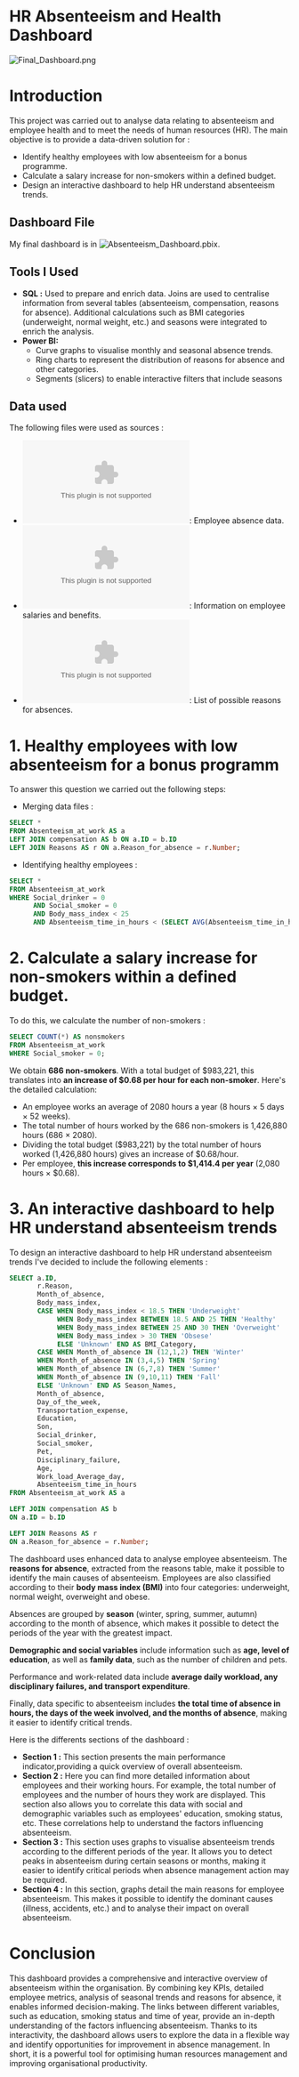 
# **HR Absenteeism and Health Dashboard**

![Final_Dashboard.png](Final_Dashboard.gif)

# Introduction

This project was carried out to analyse data relating to absenteeism and employee health and to meet the needs of human resources (HR). The main objective is to provide a data-driven solution for :
 - Identify healthy employees with low absenteeism for a bonus programme.
 - Calculate a salary increase for non-smokers within a defined budget.
 - Design an interactive dashboard to help HR understand absenteeism trends.

## Dashboard File
My final dashboard is in ![Absenteeism_Dashboard.pbix](Absenteeism_Dashboard.pbix).

## Tools I Used

- **SQL :** Used to prepare and enrich data. Joins are used to centralise information from several tables (absenteeism, compensation, reasons for absence). Additional calculations such as BMI categories (underweight, normal weight, etc.) and seasons were integrated to enrich the analysis.
- **Power BI:** 
    - Curve graphs to visualise monthly and seasonal absence trends.
    - Ring charts to represent the distribution of reasons for absence and other categories.
    - Segments (slicers) to enable interactive filters that include seasons

## Data used

The following files were used as sources :
- ![Absenteeism_at_work.csv](Absenteeism_at_work.csv): Employee absence data.
- ![compensation.csv](compensation.csv): Information on employee salaries and benefits.
- ![Reasons.csv](Reasons.csv): List of possible reasons for absences.

# 1. Healthy employees with low absenteeism for a bonus programm

To answer this question we carried out the following steps: 

- Merging data files :

```sql
SELECT *
FROM Absenteeism_at_work AS a
LEFT JOIN compensation AS b ON a.ID = b.ID
LEFT JOIN Reasons AS r ON a.Reason_for_absence = r.Number;
```
- Identifying healthy employees :

```sql
SELECT *
FROM Absenteeism_at_work
WHERE Social_drinker = 0 
      AND Social_smoker = 0 
      AND Body_mass_index < 25 
      AND Absenteeism_time_in_hours < (SELECT AVG(Absenteeism_time_in_hours) FROM Absenteeism_at_work);
```

# 2. Calculate a salary increase for non-smokers within a defined budget.

To do this, we calculate the number of non-smokers : 

```sql
SELECT COUNT(*) AS nonsmokers
FROM Absenteeism_at_work
WHERE Social_smoker = 0;
```
We obtain **686 non-smokers**. With a total budget of $983,221, this translates into **an increase of $0.68 per hour for each non-smoker**.
Here's the detailed calculation:
- An employee works an average of 2080 hours a year (8 hours × 5 days × 52 weeks).
- The total number of hours worked by the 686 non-smokers is 1,426,880 hours (686 × 2080).
- Dividing the total budget ($983,221) by the total number of hours worked (1,426,880 hours) gives an increase of $0.68/hour.
- Per employee, **this increase corresponds to $1,414.4 per year** (2,080 hours × $0.68).

# 3. An interactive dashboard to help HR understand absenteeism trends

To design an interactive dashboard to help HR understand absenteeism trends I've decided to include the following elements : 

```sql
SELECT a.ID,
       r.Reason,
	   Month_of_absence,
	   Body_mass_index,
	   CASE WHEN Body_mass_index < 18.5 THEN 'Underweight'
			WHEN Body_mass_index BETWEEN 18.5 AND 25 THEN 'Healthy'
			WHEN Body_mass_index BETWEEN 25 AND 30 THEN 'Overweight'
			WHEN Body_mass_index > 30 THEN 'Obsese'
			ELSE 'Unknown' END AS BMI_Category,
	   CASE WHEN Month_of_absence IN (12,1,2) THEN 'Winter'
	   WHEN Month_of_absence IN (3,4,5) THEN 'Spring'
	   WHEN Month_of_absence IN (6,7,8) THEN 'Summer'
	   WHEN Month_of_absence IN (9,10,11) THEN 'Fall'
	   ELSE 'Unknown' END AS Season_Names,
	   Month_of_absence,
	   Day_of_the_week,
	   Transportation_expense,
	   Education,
	   Son,
	   Social_drinker,
	   Social_smoker,
	   Pet,
	   Disciplinary_failure,
	   Age,
	   Work_load_Average_day,
	   Absenteeism_time_in_hours
FROM Absenteeism_at_work AS a

LEFT JOIN compensation AS b
ON a.ID = b.ID

LEFT JOIN Reasons AS r 
ON a.Reason_for_absence = r.Number;
```

The dashboard uses enhanced data to analyse employee absenteeism. The **reasons for absence**, extracted from the reasons table, make it possible to identify the main causes of absenteeism. Employees are also classified according to their **body mass index (BMI)** into four categories: underweight, normal weight, overweight and obese.

Absences are grouped by **season** (winter, spring, summer, autumn) according to the month of absence, which makes it possible to detect the periods of the year with the greatest impact.

**Demographic and social variables** include information such as **age, level of education**, as well as **family data**, such as the number of children and pets.

Performance and work-related data include **average daily workload, any disciplinary failures, and transport expenditure**.

Finally, data specific to absenteeism includes **the total time of absence in hours, the days of the week involved, and the months of absence**, making it easier to identify critical trends.

Here is the differents sections of the dashboard : 

- **Section 1 :** This section presents the main performance indicator,providing a quick overview of overall absenteeism.
- **Section 2 :** Here you can find more detailed information about employees and their working hours. For example, the total number of employees and the number of hours they work are displayed. This section also allows you to correlate this data with social and demographic variables such as employees' education, smoking status, etc. These correlations help to understand the factors influencing absenteeism.
- **Section 3 :** This section uses graphs to visualise absenteeism trends according to the different periods of the year. It allows you to detect peaks in absenteeism during certain seasons or months, making it easier to identify critical periods when absence management action may be required.
- **Section 4 :** In this section, graphs detail the main reasons for employee absenteeism. This makes it possible to identify the dominant causes (illness, accidents, etc.) and to analyse their impact on overall absenteeism.


# Conclusion

This dashboard provides a comprehensive and interactive overview of absenteeism within the organisation. By combining key KPIs, detailed employee metrics, analysis of seasonal trends and reasons for absence, it enables informed decision-making. The links between different variables, such as education, smoking status and time of year, provide an in-depth understanding of the factors influencing absenteeism. Thanks to its interactivity, the dashboard allows users to explore the data in a flexible way and identify opportunities for improvement in absence management. In short, it is a powerful tool for optimising human resources management and improving organisational productivity.